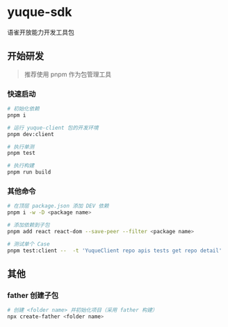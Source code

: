 # yuque-sdk
语雀开放能力开发工具包

## 开始研发

> 推荐使用 pnpm 作为包管理工具

### 快速启动

```bash
# 初始化依赖
pnpm i

# 运行 yuque-client 包的开发环境
pnpm dev:client

# 执行单测
pnpm test

# 执行构建
pnpm run build
```

### 其他命令

```bash
# 在顶层 package.json 添加 DEV 依赖
pnpm i -w -D <package name>

# 添加依赖到子包
pnpm add react react-dom --save-peer --filter <package name>

# 测试单个 Case
pnpm test:client --  -t 'YuqueClient repo apis tests get repo detail'
```

## 其他

### father 创建子包

```bash
# 创建 <folder name> 并初始化项目（采用 father 构建）
npx create-father <folder name>
```
